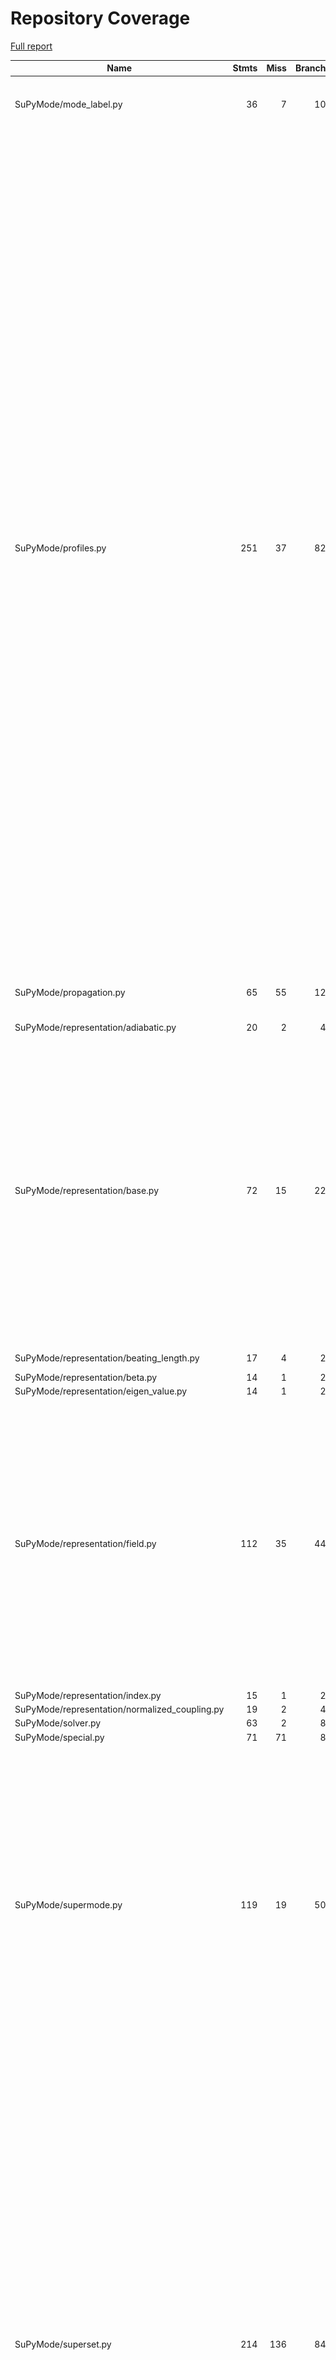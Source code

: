 # Repository Coverage

[Full report](https://htmlpreview.github.io/?https://github.com/MartinPdeS/SuPyMode/blob/python-coverage-comment-action-data/htmlcov/index.html)

| Name                                            |    Stmts |     Miss |   Branch |   BrPart |   Cover |   Missing |
|------------------------------------------------ | -------: | -------: | -------: | -------: | ------: | --------: |
| SuPyMode/mode\_label.py                         |       36 |        7 |       10 |        3 |     78% |70-72, 92, 106, 117, 126 |
| SuPyMode/profiles.py                            |      251 |       37 |       82 |       33 |     78% |52->51, 54, 57->56, 62->61, 67->66, 69, 72->71, 77->76, 130->129, 137, 140->139, 160-167, 181, 233-240, 252-258, 302, 323, 326, 329, 424->423, 435->434, 449->448, 457, 460->459, 480->483, 490-494, 503->502, 506-507, 510->509, 513-514, 517->516, 520-521, 524->523, 527-528, 531->530, 534-535, 595, 625->624, 646->exit, 654->653, 674->exit, 682->681, 696-708, 711->710, 737->740, 740->743, 743->746 |
| SuPyMode/propagation.py                         |       65 |       55 |       12 |        0 |     13% |20-26, 39-62, 66-73, 96-141 |
| SuPyMode/representation/adiabatic.py            |       20 |        2 |        4 |        2 |     83% |     7, 59 |
| SuPyMode/representation/base.py                 |       72 |       15 |       22 |       10 |     71% |7, 27, 62, 98-99, 102, 105->104, 106, 109->108, 110, 113->112, 114, 117->116, 121->120, 125->124, 126, 129->128, 130, 133->132, 137, 140, 143, 146 |
| SuPyMode/representation/beating\_length.py      |       17 |        4 |        2 |        1 |     74% |7, 53, 56-57 |
| SuPyMode/representation/beta.py                 |       14 |        1 |        2 |        1 |     88% |         7 |
| SuPyMode/representation/eigen\_value.py         |       14 |        1 |        2 |        1 |     88% |         7 |
| SuPyMode/representation/field.py                |      112 |       35 |       44 |       16 |     61% |7, 51, 54->53, 64->63, 71, 97->100, 116-133, 148-152, 172, 175, 181-182, 187, 190, 194, 197, 287-291, 308->311, 311->315, 315->318, 318->321 |
| SuPyMode/representation/index.py                |       15 |        1 |        2 |        1 |     88% |         7 |
| SuPyMode/representation/normalized\_coupling.py |       19 |        2 |        4 |        2 |     83% |     7, 48 |
| SuPyMode/solver.py                              |       63 |        2 |        8 |        1 |     96% |     46-47 |
| SuPyMode/special.py                             |       71 |       71 |        8 |        0 |      0% |     4-158 |
| SuPyMode/supermode.py                           |      119 |       19 |       50 |       17 |     79% |68->67, 73->72, 83->82, 93->92, 98->97, 108->107, 110, 113->112, 121-124, 127->126, 136, 163, 181, 209, 211->215, 216-217, 220-221, 224-225, 237, 264, 269-270 |
| SuPyMode/superset.py                            |      214 |      136 |       84 |       10 |     32% |51, 54->53, 61->60, 71, 74->73, 84, 87->86, 91-94, 120-149, 161-166, 175-186, 195-198, 204-205, 211-220, 233-251, 267-271, 284-300, 328-360, 381-392, 404-408, 414, 427-435, 441, 497-498, 507->506, 518-521, 523->526, 524->523, 525->524, 526->525, 553-590 |
| SuPyMode/superset\_plots.py                     |      187 |       54 |      118 |       33 |     66% |25->24, 44, 49->48, 50-52, 55->54, 63->62, 82, 87->86, 88-90, 93->92, 101->100, 120, 125->124, 126-128, 131->130, 138->140, 139->138, 140->139, 156-160, 163->162, 164-166, 169->168, 170-173, 177->179, 178->177, 179->178, 202->201, 203-205, 208->207, 216->218, 217->216, 218->217, 239, 244->243, 245-247, 250->249, 258->257, 311->310, 312-313, 316->315, 342, 347-352, 378-401, 404-418 |
| SuPyMode/tools/special.py                       |       71 |       71 |        8 |        0 |      0% |     4-158 |
| SuPyMode/tools/utils.py                         |       99 |       99 |       47 |        0 |      0% |     4-253 |
| SuPyMode/utils.py                               |      122 |       51 |       53 |       14 |     53% |8-9, 45->44, 46-59, 71-79, 83-88, 92-97, 102-114, 119, 136-142, 165, 193, 205->210, 234, 236, 239-240, 243, 248, 277, 280, 290-292 |
| SuPyMode/workflow.py                            |      140 |       32 |       50 |       15 |     71% |78-81, 106, 155, 282, 284, 287->286, 322, 324, 326, 328, 330, 332, 334, 339, 341, 345, 358-363, 376-381, 390-397 |
|                                       **TOTAL** | **1721** |  **695** |  **612** |  **160** | **55%** |           |


## Setup coverage badge

Below are examples of the badges you can use in your main branch `README` file.

### Direct image

[![Coverage badge](https://raw.githubusercontent.com/MartinPdeS/SuPyMode/python-coverage-comment-action-data/badge.svg)](https://htmlpreview.github.io/?https://github.com/MartinPdeS/SuPyMode/blob/python-coverage-comment-action-data/htmlcov/index.html)

This is the one to use if your repository is private or if you don't want to customize anything.

### [Shields.io](https://shields.io) Json Endpoint

[![Coverage badge](https://img.shields.io/endpoint?url=https://raw.githubusercontent.com/MartinPdeS/SuPyMode/python-coverage-comment-action-data/endpoint.json)](https://htmlpreview.github.io/?https://github.com/MartinPdeS/SuPyMode/blob/python-coverage-comment-action-data/htmlcov/index.html)

Using this one will allow you to [customize](https://shields.io/endpoint) the look of your badge.
It won't work with private repositories. It won't be refreshed more than once per five minutes.

### [Shields.io](https://shields.io) Dynamic Badge

[![Coverage badge](https://img.shields.io/badge/dynamic/json?color=brightgreen&label=coverage&query=%24.message&url=https%3A%2F%2Fraw.githubusercontent.com%2FMartinPdeS%2FSuPyMode%2Fpython-coverage-comment-action-data%2Fendpoint.json)](https://htmlpreview.github.io/?https://github.com/MartinPdeS/SuPyMode/blob/python-coverage-comment-action-data/htmlcov/index.html)

This one will always be the same color. It won't work for private repos. I'm not even sure why we included it.

## What is that?

This branch is part of the
[python-coverage-comment-action](https://github.com/marketplace/actions/python-coverage-comment)
GitHub Action. All the files in this branch are automatically generated and may be
overwritten at any moment.